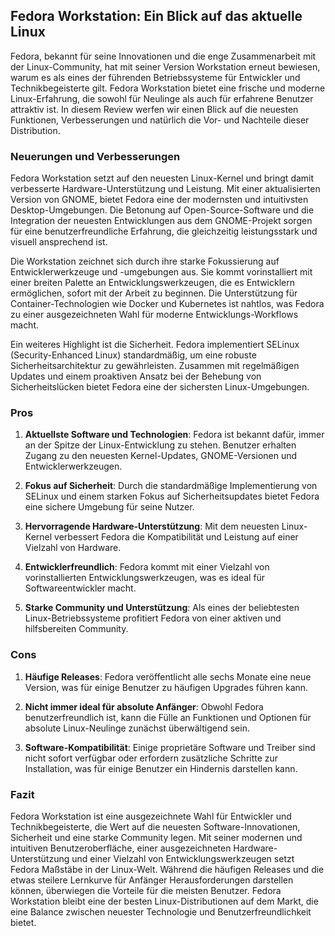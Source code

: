 ## Fedora Workstation: Ein Blick auf das aktuelle Linux

Fedora, bekannt für seine Innovationen und die enge Zusammenarbeit mit der Linux-Community, hat mit seiner Version Workstation erneut bewiesen, warum es als eines der führenden Betriebssysteme für Entwickler und Technikbegeisterte gilt. Fedora Workstation bietet eine frische und moderne Linux-Erfahrung, die sowohl für Neulinge als auch für erfahrene Benutzer attraktiv ist. In diesem Review werfen wir einen Blick auf die neuesten Funktionen, Verbesserungen und natürlich die Vor- und Nachteile dieser Distribution.

### Neuerungen und Verbesserungen

Fedora Workstation setzt auf den neuesten Linux-Kernel und bringt damit verbesserte Hardware-Unterstützung und Leistung. Mit einer aktualisierten Version von GNOME, bietet Fedora eine der modernsten und intuitivsten Desktop-Umgebungen. Die Betonung auf Open-Source-Software und die Integration der neuesten Entwicklungen aus dem GNOME-Projekt sorgen für eine benutzerfreundliche Erfahrung, die gleichzeitig leistungsstark und visuell ansprechend ist.

Die Workstation zeichnet sich durch ihre starke Fokussierung auf Entwicklerwerkzeuge und -umgebungen aus. Sie kommt vorinstalliert mit einer breiten Palette an Entwicklungswerkzeugen, die es Entwicklern ermöglichen, sofort mit der Arbeit zu beginnen. Die Unterstützung für Container-Technologien wie Docker und Kubernetes ist nahtlos, was Fedora zu einer ausgezeichneten Wahl für moderne Entwicklungs-Workflows macht.

Ein weiteres Highlight ist die Sicherheit. Fedora implementiert SELinux (Security-Enhanced Linux) standardmäßig, um eine robuste Sicherheitsarchitektur zu gewährleisten. Zusammen mit regelmäßigen Updates und einem proaktiven Ansatz bei der Behebung von Sicherheitslücken bietet Fedora eine der sichersten Linux-Umgebungen.

### Pros

1. **Aktuellste Software und Technologien**: Fedora ist bekannt dafür, immer an der Spitze der Linux-Entwicklung zu stehen. Benutzer erhalten Zugang zu den neuesten Kernel-Updates, GNOME-Versionen und Entwicklerwerkzeugen.

2. **Fokus auf Sicherheit**: Durch die standardmäßige Implementierung von SELinux und einem starken Fokus auf Sicherheitsupdates bietet Fedora eine sichere Umgebung für seine Nutzer.

3. **Hervorragende Hardware-Unterstützung**: Mit dem neuesten Linux-Kernel verbessert Fedora die Kompatibilität und Leistung auf einer Vielzahl von Hardware.

4. **Entwicklerfreundlich**: Fedora kommt mit einer Vielzahl von vorinstallierten Entwicklungswerkzeugen, was es ideal für Softwareentwickler macht.

5. **Starke Community und Unterstützung**: Als eines der beliebtesten Linux-Betriebssysteme profitiert Fedora von einer aktiven und hilfsbereiten Community.

### Cons

1. **Häufige Releases**: Fedora veröffentlicht alle sechs Monate eine neue Version, was für einige Benutzer zu häufigen Upgrades führen kann.

2. **Nicht immer ideal für absolute Anfänger**: Obwohl Fedora benutzerfreundlich ist, kann die Fülle an Funktionen und Optionen für absolute Linux-Neulinge zunächst überwältigend sein.

3. **Software-Kompatibilität**: Einige proprietäre Software und Treiber sind nicht sofort verfügbar oder erfordern zusätzliche Schritte zur Installation, was für einige Benutzer ein Hindernis darstellen kann.

### Fazit

Fedora Workstation ist eine ausgezeichnete Wahl für Entwickler und Technikbegeisterte, die Wert auf die neuesten Software-Innovationen, Sicherheit und eine starke Community legen. Mit seiner modernen und intuitiven Benutzeroberfläche, einer ausgezeichneten Hardware-Unterstützung und einer Vielzahl von Entwicklungswerkzeugen setzt Fedora Maßstäbe in der Linux-Welt. Während die häufigen Releases und die etwas steilere Lernkurve für Anfänger Herausforderungen darstellen können, überwiegen die Vorteile für die meisten Benutzer. Fedora Workstation bleibt eine der besten Linux-Distributionen auf dem Markt, die eine Balance zwischen neuester Technologie und Benutzerfreundlichkeit bietet.
